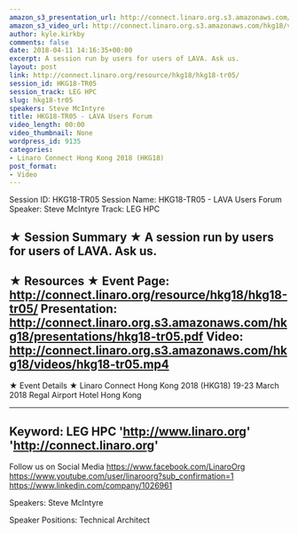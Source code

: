 ```yaml
---
amazon_s3_presentation_url: http://connect.linaro.org.s3.amazonaws.com/hkg18/presentations/hkg18-tr05.pdf
amazon_s3_video_url: http://connect.linaro.org.s3.amazonaws.com/hkg18/videos/hkg18-tr05.mp4
author: kyle.kirkby
comments: false
date: 2018-04-11 14:16:35+00:00
excerpt: A session run by users for users of LAVA. Ask us.
layout: post
link: http://connect.linaro.org/resource/hkg18/hkg18-tr05/
session_id: HKG18-TR05
session_track: LEG HPC
slug: hkg18-tr05
speakers: Steve McIntyre
title: HKG18-TR05 - LAVA Users Forum
video_length: 00:00
video_thumbnail: None
wordpress_id: 9135
categories:
- Linaro Connect Hong Kong 2018 (HKG18)
post_format:
- Video
---
```


Session ID: HKG18-TR05
Session Name: HKG18-TR05 - LAVA Users Forum
Speaker: Steve McIntyre
Track: LEG HPC


★ Session Summary ★
A session run by users for users of LAVA. Ask us.
---------------------------------------------------
★ Resources ★
Event Page: http://connect.linaro.org/resource/hkg18/hkg18-tr05/
Presentation: http://connect.linaro.org.s3.amazonaws.com/hkg18/presentations/hkg18-tr05.pdf
Video: http://connect.linaro.org.s3.amazonaws.com/hkg18/videos/hkg18-tr05.mp4
 ---------------------------------------------------
★ Event Details ★
Linaro Connect Hong Kong 2018 (HKG18)
19-23 March 2018 
Regal Airport Hotel Hong Kong

---------------------------------------------------
Keyword: LEG HPC
'http://www.linaro.org'
'http://connect.linaro.org'
---------------------------------------------------
Follow us on Social Media
https://www.facebook.com/LinaroOrg
https://www.youtube.com/user/linaroorg?sub_confirmation=1
https://www.linkedin.com/company/1026961

Speakers: Steve McIntyre

Speaker Positions: Technical Architect


